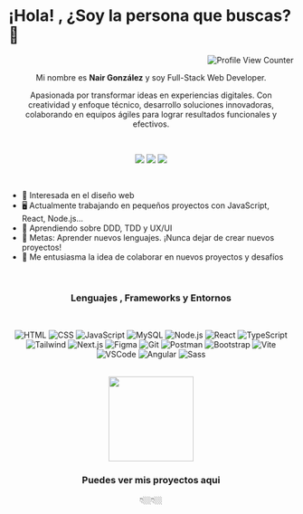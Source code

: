 # ¡Hola! , ¿Soy la persona que buscas? 🎯


<div align="right">

![Profile View Counter](https://komarev.com/ghpvc/?username=Nannitta&color=02867e)

</div>

<div align="center">

Mi nombre es <b>Nair González</b> y soy Full-Stack Web Developer.


Apasionada por transformar ideas en experiencias digitales. Con creatividad y enfoque técnico, desarrollo soluciones innovadoras, colaborando en equipos ágiles para lograr resultados funcionales y efectivos.

<br/>

[<img src="https://img.shields.io/badge/-Nair_Glez-blue?style=flat-square&logo=Linkedin&logoColor=white&color=02867e&link=https://www.linkedin.com/in/nairglez/">](https://www.linkedin.com/in/nairglez/)
[<img src="https://img.shields.io/badge/-Porfolio-green?style=flat-square&logo=googlechrome&logoColor=white&color=02867e&link=https://nair-gonzalez.vercel.app/">](https://nair-gonzalez.vercel.app/)
<a href="mailto:nanaa.gonzalez@gmail.com" target="_blank" rel="noopener noreferrer"><img src="https://img.shields.io/badge/-Email-green?style=flat-square&logo=gmail&logoColor=white&color=02867e"></a>

</div>

<br/>

* 🧐 Interesada en el diseño web
* 🖥️ Actualmente trabajando en pequeños proyectos con JavaScript, React, Node.js...
* 🌱 Aprendiendo sobre DDD, TDD y UX/UI
* 📑 Metas: Aprender nuevos lenguajes. ¡Nunca dejar de crear nuevos proyectos!
* 🧩 Me entusiasma la idea de colaborar en nuevos proyectos y desafíos

<br />

<h3  align="center">Lenguajes , Frameworks y Entornos</h3>

<br />

<div align="center">

  ![HTML](https://img.shields.io/badge/HTML5-E34F26.svg?style=for-the-badge&logo=HTML5&logoColor=white)
  ![CSS](https://img.shields.io/badge/CSS3-1572B6.svg?style=for-the-badge&logo=CSS3&logoColor=white)
  ![JavaScript](https://img.shields.io/badge/JavaScript-F7DF1E.svg?style=for-the-badge&logo=JavaScript&logoColor=black)
  ![MySQL](https://img.shields.io/badge/MySQL-4479A1.svg?style=for-the-badge&logo=MySQL&logoColor=white)
  ![Node.js](https://img.shields.io/badge/Node.js-5FA04E.svg?style=for-the-badge&logo=nodedotjs&logoColor=white)
  ![React](https://img.shields.io/badge/React-61DAFB.svg?style=for-the-badge&logo=React&logoColor=black)
  ![TypeScript](https://img.shields.io/badge/TypeScript-3178C6.svg?style=for-the-badge&logo=TypeScript&logoColor=white)
  ![Tailwind](https://img.shields.io/badge/Tailwind%20CSS-06B6D4.svg?style=for-the-badge&logo=Tailwind-CSS&logoColor=white)
  ![Next.js](https://img.shields.io/badge/Next.js-000000.svg?style=for-the-badge&logo=nextdotjs&logoColor=white)
  ![Figma](https://img.shields.io/badge/Figma-F24E1E.svg?style=for-the-badge&logo=Figma&logoColor=white)
  ![Git](https://img.shields.io/badge/GIT-E44C30?style=for-the-badge&logo=git&logoColor=white)
  ![Postman](https://img.shields.io/badge/Postman-FF6C37.svg?style=for-the-badge&logo=Postman&logoColor=white)
  ![Bootstrap](https://img.shields.io/badge/Bootstrap-7952B3.svg?style=for-the-badge&logo=Bootstrap&logoColor=white)
  ![Vite](https://img.shields.io/badge/Vite-646CFF.svg?style=for-the-badge&logo=Vite&logoColor=white)
  ![VSCode](https://img.shields.io/badge/Visual%20Studio%20Code-007ACC.svg?style=for-the-badge&logo=Visual-Studio-Code&logoColor=white)
  ![Angular](https://img.shields.io/badge/Angular-0F0F11.svg?style=for-the-badge&logo=Angular&logoColor=white)
  ![Sass](https://img.shields.io/badge/Sass-CC6699.svg?style=for-the-badge&logo=Sass&logoColor=white)

</div>

<br />

<div align="center">
  <img src="https://github-readme-stats.vercel.app/api?username=Nannitta&show_icons=true&bg_color=22272E&text_color=ffffff&hide_border=true&title_color=00BFB2&icon_color=028090" height="150"/>
</div>

<h3 align="center">
Puedes ver mis proyectos aqui
</h3>

<div align="center">👇🏼👇🏼</div>
